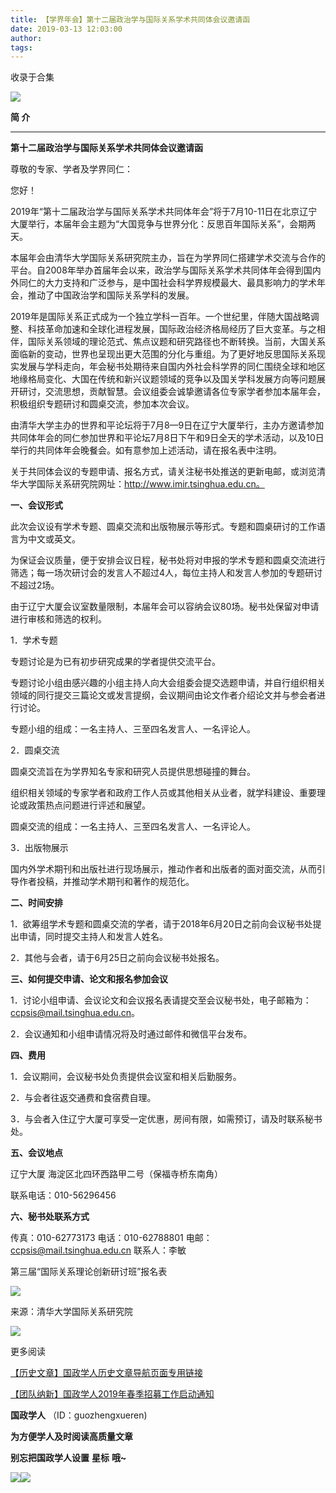 ```yaml
---
title: 【学界年会】第十二届政治学与国际关系学术共同体会议邀请函
date: 2019-03-13 12:03:00
author: 
tags: 
---
```



收录于合集

![](/images/3319/2.gif)

  

**简 介**

 ****

 **第十二届政治学与国际关系学术共同体会议邀请函**

尊敬的专家、学者及学界同仁：

  

您好！

2019年“第十二届政治学与国际关系学术共同体年会”将于7月10-11日在北京辽宁大厦举行，本届年会主题为“大国竞争与世界分化：反思百年国际关系”，会期两天。

本届年会由清华大学国际关系研究院主办，旨在为学界同仁搭建学术交流与合作的平台。自2008年举办首届年会以来，政治学与国际关系学术共同体年会得到国内外同仁的大力支持和广泛参与，是中国社会科学界规模最大、最具影响力的学术年会，推动了中国政治学和国际关系学科的发展。

2019年是国际关系正式成为一个独立学科一百年。一个世纪里，伴随大国战略调整、科技革命加速和全球化进程发展，国际政治经济格局经历了巨大变革。与之相伴，国际关系领域的理论范式、焦点议题和研究路径也不断转换。当前，大国关系面临新的变动，世界也呈现出更大范围的分化与重组。为了更好地反思国际关系现实发展与学科走向，年会秘书处期待来自国内外社会科学界的同仁围绕全球和地区地缘格局变化、大国在传统和新兴议题领域的竞争以及国关学科发展方向等问题展开研讨，交流思想，贡献智慧。会议组委会诚挚邀请各位专家学者参加本届年会，积极组织专题研讨和圆桌交流，参加本次会议。

由清华大学主办的世界和平论坛将于7月8—9日在辽宁大厦举行，主办方邀请参加共同体年会的同仁参加世界和平论坛7月8日下午和9日全天的学术活动，以及10日举行的共同体年会晚餐会。如有意参加上述活动，请在报名表中注明。

关于共同体会议的专题申请、报名方式，请关注秘书处推送的更新电邮，或浏览清华大学国际关系研究院网址：http://www.imir.tsinghua.edu.cn。

  

 **一、会议形式**

此次会议设有学术专题、圆桌交流和出版物展示等形式。专题和圆桌研讨的工作语言为中文或英文。

为保证会议质量，便于安排会议日程，秘书处将对申报的学术专题和圆桌交流进行筛选；每一场次研讨会的发言人不超过4人，每位主持人和发言人参加的专题研讨不超过2场。

由于辽宁大厦会议室数量限制，本届年会可以容纳会议80场。秘书处保留对申请进行审核和筛选的权利。

1．学术专题

专题讨论是为已有初步研究成果的学者提供交流平台。

专题讨论小组由感兴趣的小组主持人向大会组委会提交选题申请，并自行组织相关领域的同行提交三篇论文或发言提纲，会议期间由论文作者介绍论文并与参会者进行讨论。

专题小组的组成：一名主持人、三至四名发言人、一名评论人。

2．圆桌交流

圆桌交流旨在为学界知名专家和研究人员提供思想碰撞的舞台。

组织相关领域的专家学者和政府工作人员或其他相关从业者，就学科建设、重要理论或政策热点问题进行评述和展望。

圆桌交流的组成：一名主持人、三至四名发言人、一名评论人。

3．出版物展示

国内外学术期刊和出版社进行现场展示，推动作者和出版者的面对面交流，从而引导作者投稿，并推动学术期刊和著作的规范化。

  

 **二、时间安排**

1．欲筹组学术专题和圆桌交流的学者，请于2018年6月20日之前向会议秘书处提出申请，同时提交主持人和发言人姓名。

2．其他与会者，请于6月25日之前向会议秘书处报名。

  

 **三、如何提交申请、论文和报名参加会议**

1．讨论小组申请、会议论文和会议报名表请提交至会议秘书处，电子邮箱为：ccpsis@mail.tsinghua.edu.cn。

2．会议通知和小组申请情况将及时通过邮件和微信平台发布。

  

 **四、费用**

1．会议期间，会议秘书处负责提供会议室和相关后勤服务。

2．与会者往返交通费和食宿费自理。

3．与会者入住辽宁大厦可享受一定优惠，房间有限，如需预订，请及时联系秘书处。

  

 **五、会议地点**

辽宁大厦 海淀区北四环西路甲二号（保福寺桥东南角）

联系电话：010-56296456

  

 **六、秘书处联系方式**

传真：010-62773173  电话：010-62788801 电邮：ccpsis@mail.tsinghua.edu.cn  联系人：李敏

  

  

  

第三届“国际关系理论创新研讨班”报名表

![](/images/3319/3.png)

来源：清华大学国际关系研究院

![](/images/3319/4.jpeg)

更多阅读

[【历史文章】国政学人历史文章导航页面专用链接](http://mp.weixin.qq.com/s?__biz=MzI3MTYzMzE5Mw==&mid=2247487647&idx=4&sn=713bf729dca089516e8f304f88955380&chksm=eb3f8ed9dc4807cf89f3e211dd726289dd92edc62a6a8e19953bf2b366bbeffb59d285e95119&scene=21#wechat_redirect)

[【团队纳新】国政学人2019年春季招募工作启动通知](http://mp.weixin.qq.com/s?__biz=MzI3MTYzMzE5Mw==&mid=2247488529&idx=1&sn=4d7a223b6bbfccdb000d0846d8be30e8&chksm=eb3f8a57dc480341c8a6ed4339b6d215c73b98cacfdba087fa5b5eddc1b2337dfd0549522576&scene=21#wechat_redirect)  

  

 **国政学人** （ID：guozhengxueren)

  

 **为方便学人及时阅读高质量文章**

 **别忘把国政学人设置** **星标** **哦~**

![](/images/3319/5.gif)![](/images/3319/6.gif)

